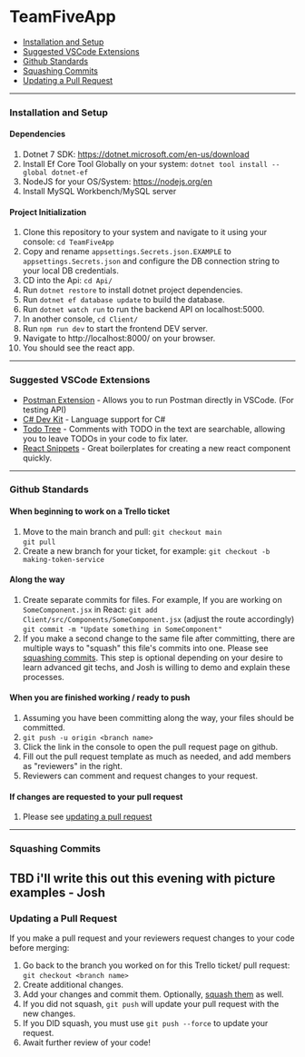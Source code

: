 # TeamFiveApp

 - [Installation and Setup](#installation-and-setup)  
 - [Suggested VSCode Extensions](#suggested-vscode-extensions)
 - [Github Standards](#github-standards)
 - [Squashing Commits](#squashing-commits)
 - [Updating a Pull Request](#updating-a-pull-request)
---  
### Installation and Setup  
#### Dependencies  
1. Dotnet 7 SDK: https://dotnet.microsoft.com/en-us/download  
2. Install Ef Core Tool Globally on your system: `dotnet tool install --global dotnet-ef`  
3. NodeJS for your OS/System: https://nodejs.org/en  
4. Install MySQL Workbench/MySQL server
#### Project Initialization  
1. Clone this repository to your system and navigate to it using your console:  `cd TeamFiveApp`  
2. Copy and rename `appsettings.Secrets.json.EXAMPLE` to `appsettings.Secrets.json` and configure the DB connection string to your local DB credentials.  
3. CD into the Api: `cd Api/`  
4. Run `dotnet restore` to install dotnet project dependencies.  
5. Run `dotnet ef database update` to build the database. 
6. Run `dotnet watch run` to run the backend API on localhost:5000.  
7. In another console, `cd Client/`  
8. Run `npm run dev` to start the frontend DEV server.  
9. Navigate to http://localhost:8000/ on your browser.  
10. You should see the react app.  
---  
### Suggested VSCode Extensions  
- [Postman Extension](https://marketplace.visualstudio.com/items?itemName=Postman.postman-for-vscode) - Allows you to run Postman directly in VSCode. (For testing API)  
- [C# Dev Kit](https://marketplace.visualstudio.com/items?itemName=ms-dotnettools.csharp) - Language support for C#
- [Todo Tree](https://marketplace.visualstudio.com/items?itemName=Gruntfuggly.todo-tree) - Comments with TODO in the text are searchable, allowing you to leave TODOs in your code to fix later.
- [React Snippets](https://marketplace.visualstudio.com/items?itemName=dsznajder.es7-react-js-snippets) - Great boilerplates for creating a new react component quickly.  
---  
### Github Standards  
#### When beginning to work on a Trello ticket  
1. Move to the main branch and pull: 
`git checkout main`  
`git pull`  
2. Create a new branch for your ticket, for example: `git checkout -b making-token-service`  
#### Along the way
1. Create separate commits for files. For example, If you are working on `SomeComponent.jsx` in React:
`git add Client/src/Components/SomeComponent.jsx` (adjust the route accordingly)
`git commit -m "Update something in SomeComponent"`
2. If you make a second change to the same file after committing, there are multiple ways to "squash" this file's commits into one. Please see [squashing commits](#squashing-commits). This step is optional depending on your desire to learn advanced git techs, and Josh is willing to demo and explain these processes.
#### When you are finished working / ready to push
1. Assuming you have been committing along the way, your files should be committed.  
2. `git push -u origin <branch name>`  
3. Click the link in the console to open the pull request page on github.  
4. Fill out the pull request template as much as needed, and add members as "reviewers" in the right.  
5. Reviewers can comment and request changes to your request.  
#### If changes are requested to your pull request
1. Please see [updating a pull request](#updating-a-pull-request)  
---  
### Squashing Commits  
TBD  i'll write this out this evening with picture examples - Josh
---  
### Updating a Pull Request  
If you make a pull request and your reviewers request changes to your code before merging:  
1. Go back to the branch you worked on for this Trello ticket/ pull request:  
`git checkout <branch name>`  
2. Create additional changes.  
3. Add your changes and commit them. Optionally, [squash them](#squashing-commits) as well.  
4. If you did not squash, `git push` will update your pull request with the new changes.  
5. If you DID squash, you must use `git push --force` to update your request.  
6. Await further review of your code!  
